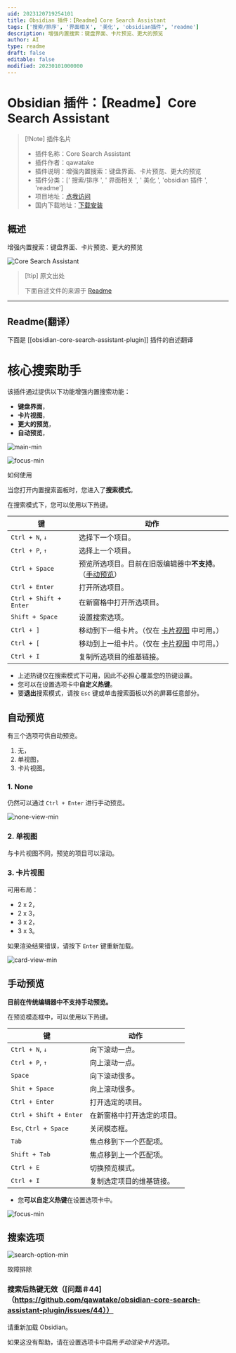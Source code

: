 ```yaml
---
uid: 2023120719254101
title: Obsidian 插件：【Readme】Core Search Assistant
tags: ['搜索/排序', '界面相关', '美化', 'obsidian插件', 'readme']
description: 增强内置搜索：键盘界面、卡片预览、更大的预览
author: AI
type: readme
draft: false
editable: false
modified: 20230101000000
---
```


# Obsidian 插件：【Readme】Core Search Assistant

> [!Note] 插件名片
> - 插件名称：Core Search Assistant
> - 插件作者：qawatake
> - 插件说明：增强内置搜索：键盘界面、卡片预览、更大的预览
> - 插件分类：[' 搜索/排序 ', ' 界面相关 ', ' 美化 ', 'obsidian 插件 ', 'readme']
> - 项目地址：[点我访问](https://github.com/qawatake/obsidian-core-search-assistant-plugin)
> - 国内下载地址：[下载安装](https://pkmer.cn/products/plugin/pluginMarket/?obsidian-core-search-assistant-plugin)

## 概述

增强内置搜索：键盘界面、卡片预览、更大的预览

![Core Search Assistant](https://cdn.pkmer.cn/covers/obsidian-core-search-assistant-plugin.png!pkmer)

> [!tip] 原文出处
>
>下面自述文件的来源于 [Readme](https://ghproxy.net/https://raw.githubusercontent.com/qawatake/obsidian-core-search-assistant-plugin/main/README.md)
>

---

## Readme(翻译）

下面是 [[obsidian-core-search-assistant-plugin]] 插件的自述翻译

# 核心搜索助手

该插件通过提供以下功能增强内置搜索功能：

- **键盘界面**，
- **卡片视图**，
- **更大的预览**，
- **自动预览**，

![main-min](https://cdn.pkmer.cn/covers/obsidian-core-search-assistant-plugin_1_0.gif)

![focus-min](https://cdn.pkmer.cn/covers/obsidian-core-search-assistant-plugin_1_1.gif)

如何使用

当您打开内置搜索面板时，您进入了**搜索模式**。

在搜索模式下，您可以使用以下热键。

| 键 | 动作 |
| -- | -- |
| `Ctrl + N`, `↓` | 选择下一个项目。 |
| `Ctrl + P`, `↑` | 选择上一个项目。 |
| `Ctrl + Space` | 预览所选项目。目前在旧版编辑器中**不支持**。（[手动预览](#manual-preview)） |
| `Ctrl + Enter` | 打开所选项目。 |
| `Ctrl + Shift + Enter` | 在新窗格中打开所选项目。 |
| `Shift + Space` | 设置搜索选项。 |
| `Ctrl + ]` | 移动到下一组卡片。（仅在 [卡片视图](#3-card-view) 中可用。） |
| `Ctrl + [` | 移动到上一组卡片。（仅在 [卡片视图](#3-card-view) 中可用。） |
| `Ctrl + I` | 复制所选项目的维基链接。 |

- 上述热键仅在搜索模式下可用，因此不必担心覆盖您的热键设置。
- 您可以在设置选项卡中**自定义热键**。
- 要**退出**搜索模式，请按 `Esc` 键或单击搜索面板以外的屏幕任意部分。

## 自动预览

有三个选项可供自动预览。

1. 无，
2. 单视图，
3. 卡片视图。

### 1. None

仍然可以通过 `Ctrl + Enter` 进行手动预览。

![none-view-min](https://cdn.pkmer.cn/covers/obsidian-core-search-assistant-plugin_1_2.gif)

### 2. 单视图

与卡片视图不同，预览的项目可以滚动。

### 3. 卡片视图

可用布局：

- 2 x 2，
- 2 x 3，
- 3 x 2，
- 3 x 3。

如果渲染结果错误，请按下 `Enter` 键重新加载。

![card-view-min](https://cdn.pkmer.cn/covers/obsidian-core-search-assistant-plugin_1_3.gif)

## 手动预览

**目前在传统编辑器中不支持手动预览。**

在预览模态框中，可以使用以下热键。

| 键 | 动作 |
| -- | -- |
| `Ctrl + N`, `↓` | 向下滚动一点。 |
| `Ctrl + P`, `↑` | 向上滚动一点。 |
| `Space` | 向下滚动很多。 |
| `Shit + Space` | 向上滚动很多。 |
| `Ctrl + Enter` | 打开选定的项目。 |
| `Ctrl + Shift + Enter` | 在新窗格中打开选定的项目。 |
| `Esc`, `Ctrl + Space` | 关闭模态框。 |
| `Tab` | 焦点移到下一个匹配项。 |
| `Shift + Tab` | 焦点移到上一个匹配项。 |
| `Ctrl + E` | 切换预览模式。 |
| `Ctrl + I` | 复制选定项目的维基链接。 |

- 您**可以自定义热键**在设置选项卡中。

![focus-min](https://cdn.pkmer.cn/covers/obsidian-core-search-assistant-plugin_1_1.gif)

## 搜索选项

![search-option-min](https://cdn.pkmer.cn/covers/obsidian-core-search-assistant-plugin_1_5.gif)

故障排除

### 搜索后热键无效（[问题＃44]（<https://github.com/qawatake/obsidian-core-search-assistant-plugin/issues/44））>

请重新加载 Obsidian。

如果这没有帮助，请在设置选项卡中启用*手动渲染卡片*选项。
